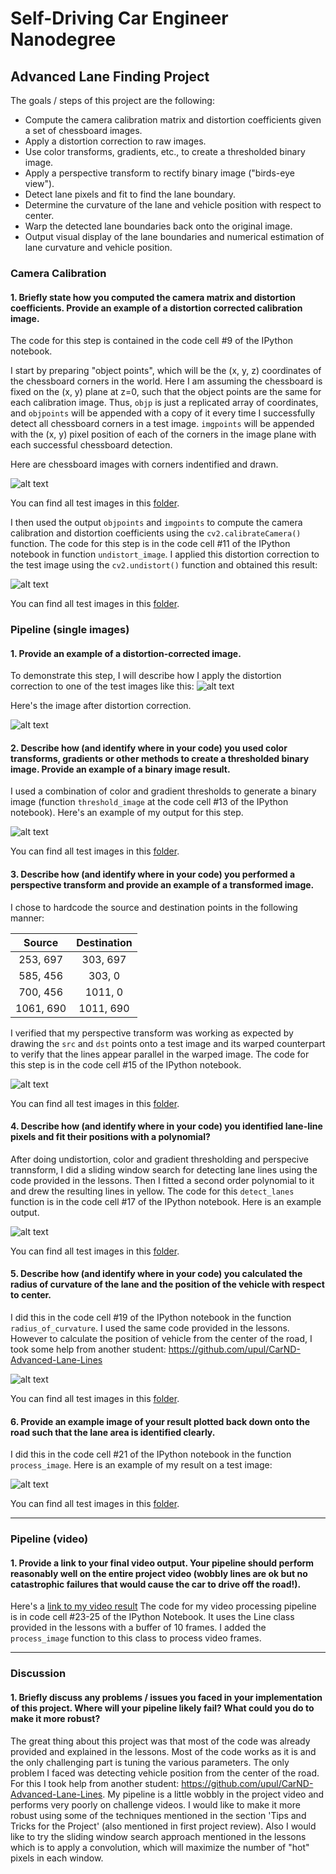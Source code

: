 # Self-Driving Car Engineer Nanodegree
## Advanced Lane Finding Project

The goals / steps of this project are the following:

* Compute the camera calibration matrix and distortion coefficients given a set of chessboard images.
* Apply a distortion correction to raw images.
* Use color transforms, gradients, etc., to create a thresholded binary image.
* Apply a perspective transform to rectify binary image ("birds-eye view").
* Detect lane pixels and fit to find the lane boundary.
* Determine the curvature of the lane and vehicle position with respect to center.
* Warp the detected lane boundaries back onto the original image.
* Output visual display of the lane boundaries and numerical estimation of lane curvature and vehicle position.

[image1]: ./output_images/chessboard_output.png "Chess Corners"
[image2]: ./output_images/undistort_output.png "Undistorted"
[image3a]: ./test_images/test1.jpg "Test Image"
[image3b]: ./output_images/undistorted/test1.jpg "Undistorted Test Image"
[image4]: ./output_images/binary_output.png "Binary Output"
[image5]: ./output_images/warped_output.png "Road Transformed"
[image6]: ./output_images/fit_lines_output.png "Fit Visual"
[image7]: ./output_images/radius_of_curvature.png "Radius of Curvature"
[image8]: ./output_images/final_output.png "Output"

### Camera Calibration

#### 1. Briefly state how you computed the camera matrix and distortion coefficients. Provide an example of a distortion corrected calibration image.

The code for this step is contained in the code cell #9 of the IPython notebook.

I start by preparing "object points", which will be the (x, y, z) coordinates of the chessboard corners in the world. Here I am assuming the chessboard is fixed on the (x, y) plane at z=0, such that the object points are the same for each calibration image.  Thus, `objp` is just a replicated array of coordinates, and `objpoints` will be appended with a copy of it every time I successfully detect all chessboard corners in a test image.  `imgpoints` will be appended with the (x, y) pixel position of each of the corners in the image plane with each successful chessboard detection.  

Here are chessboard images with corners indentified and drawn.

![alt text][image1]

You can find all test images in this [folder](./output_images/calibrated).

I then used the output `objpoints` and `imgpoints` to compute the camera calibration and distortion coefficients using the `cv2.calibrateCamera()` function. The code for this step is in the code cell #11 of the IPython notebook in function `undistort_image`. I applied this distortion correction to the test image using the `cv2.undistort()` function and obtained this result: 

![alt text][image2]

You can find all test images in this [folder](./output_images/undistorted).

### Pipeline (single images)

#### 1. Provide an example of a distortion-corrected image.
To demonstrate this step, I will describe how I apply the distortion correction to one of the test images like this:
![alt text][image3a]

Here's the image after distortion correction.

![alt text][image3b]

#### 2. Describe how (and identify where in your code) you used color transforms, gradients or other methods to create a thresholded binary image.  Provide an example of a binary image result.
I used a combination of color and gradient thresholds to generate a binary image (function `threshold_image` at the code cell #13 of the IPython notebook).  Here's an example of my output for this step.

![alt text][image4]

You can find all test images in this [folder](./output_images/thresholded).

#### 3. Describe how (and identify where in your code) you performed a perspective transform and provide an example of a transformed image.

I chose to hardcode the source and destination points in the following manner:


| Source        | Destination   | 
|:-------------:|:-------------:| 
| 253, 697      | 303, 697      | 
| 585, 456      | 303, 0        |
| 700, 456      | 1011, 0       |
| 1061, 690     | 1011, 690     |

I verified that my perspective transform was working as expected by drawing the `src` and `dst` points onto a test image and its warped counterpart to verify that the lines appear parallel in the warped image. The code for this step is in the code cell #15 of the IPython notebook.

![alt text][image5]

You can find all test images in this [folder](./output_images/warped).

#### 4. Describe how (and identify where in your code) you identified lane-line pixels and fit their positions with a polynomial?

After doing undistortion, color and gradient thresholding and perspecive trannsform, I did a sliding window search for detecting lane lines using the code provided in the lessons. Then I fitted a second order polynomial to it and drew the resulting lines in yellow. The code for this `detect_lanes` function is in the code cell #17 of the IPython notebook.
Here is an example output.

![alt text][image6]

You can find all test images in this [folder](./output_images/detected_lines).

#### 5. Describe how (and identify where in your code) you calculated the radius of curvature of the lane and the position of the vehicle with respect to center.

I did this in the code cell #19 of the IPython notebook in the function `radius_of_curvature`. I used the same code provided in the lessons. However to calculate the position of vehicle from the center of the road, I took some help from another student: https://github.com/upul/CarND-Advanced-Lane-Lines

![alt text][image7]

You can find all test images in this [folder](./output_images/radius_curvature).

#### 6. Provide an example image of your result plotted back down onto the road such that the lane area is identified clearly.

I did this in the code cell #21 of the IPython notebook in the function `process_image`.  Here is an example of my result on a test image:

![alt text][image8]

You can find all test images in this [folder](./output_images/final_result).

---

### Pipeline (video)

#### 1. Provide a link to your final video output.  Your pipeline should perform reasonably well on the entire project video (wobbly lines are ok but no catastrophic failures that would cause the car to drive off the road!).

Here's a [link to my video result](./output_videos/project_video.mp4)
The code for my video processing pipeline is in code cell #23-25 of the IPython Notebook. It uses the Line class provided in the lessons with a buffer of 10 frames. I added the `process_image` function to this class to process video frames.

---

### Discussion

#### 1. Briefly discuss any problems / issues you faced in your implementation of this project.  Where will your pipeline likely fail?  What could you do to make it more robust?

The great thing about this project was that most of the code was already provided and explained in the lessons. Most of the code works as it is and the only challenging part is tuning the various parameters.
The only problem I faced was detecting vehicle position from the center of the road. For this I took help from another student: https://github.com/upul/CarND-Advanced-Lane-Lines.
My pipeline is a little wobbly in the project video and performs very poorly on challenge videos. I would like to make it more robust using some of the techniques mentioned in the section 'Tips and Tricks for the Project' (also mentioned in first project review). Also I would like to try the sliding window search approach mentioned in the lessons which is to apply a convolution, which will maximize the number of "hot" pixels in each window.

